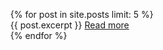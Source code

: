 <ul class="posts">
{% for post in site.posts limit: 5 %}
  <div class="post_info">
    {{ post.excerpt }}
    <a href="{{ site.url }}{{ post.url }}">Read more</a>
  </div>
  {% endfor %}
</ul>